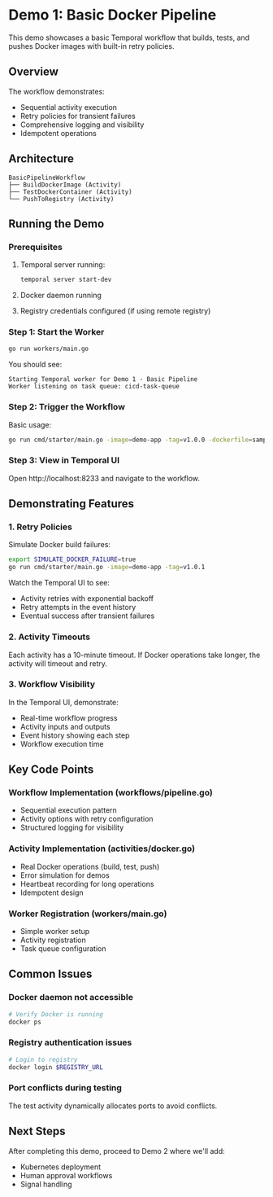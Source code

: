 # Demo 1: Basic Docker Pipeline

This demo showcases a basic Temporal workflow that builds, tests, and pushes Docker images with built-in retry policies.

## Overview

The workflow demonstrates:
- Sequential activity execution
- Retry policies for transient failures
- Comprehensive logging and visibility
- Idempotent operations

## Architecture

```
BasicPipelineWorkflow
├── BuildDockerImage (Activity)
├── TestDockerContainer (Activity)
└── PushToRegistry (Activity)
```

## Running the Demo

### Prerequisites

1. Temporal server running:
   ```bash
   temporal server start-dev
   ```

2. Docker daemon running
3. Registry credentials configured (if using remote registry)

### Step 1: Start the Worker

```bash
go run workers/main.go
```

You should see:
```
Starting Temporal worker for Demo 1 - Basic Pipeline
Worker listening on task queue: cicd-task-queue
```

### Step 2: Trigger the Workflow

Basic usage:
```bash
go run cmd/starter/main.go -image=demo-app -tag=v1.0.0 -dockerfile=sample-app/Dockerfile -registry=registry.digitalocean.com/ziggys-container
```

### Step 3: View in Temporal UI

Open http://localhost:8233 and navigate to the workflow.

## Demonstrating Features

### 1. Retry Policies

Simulate Docker build failures:
```bash
export SIMULATE_DOCKER_FAILURE=true
go run cmd/starter/main.go -image=demo-app -tag=v1.0.1
```

Watch the Temporal UI to see:
- Activity retries with exponential backoff
- Retry attempts in the event history
- Eventual success after transient failures

### 2. Activity Timeouts

Each activity has a 10-minute timeout. If Docker operations take longer, the activity will timeout and retry.

### 3. Workflow Visibility

In the Temporal UI, demonstrate:
- Real-time workflow progress
- Activity inputs and outputs
- Event history showing each step
- Workflow execution time

## Key Code Points

### Workflow Implementation (workflows/pipeline.go)

- Sequential execution pattern
- Activity options with retry configuration
- Structured logging for visibility

### Activity Implementation (activities/docker.go)

- Real Docker operations (build, test, push)
- Error simulation for demos
- Heartbeat recording for long operations
- Idempotent design

### Worker Registration (workers/main.go)

- Simple worker setup
- Activity registration
- Task queue configuration

## Common Issues

### Docker daemon not accessible
```bash
# Verify Docker is running
docker ps
```

### Registry authentication issues
```bash
# Login to registry
docker login $REGISTRY_URL
```

### Port conflicts during testing
The test activity dynamically allocates ports to avoid conflicts.

## Next Steps

After completing this demo, proceed to Demo 2 where we'll add:
- Kubernetes deployment
- Human approval workflows
- Signal handling